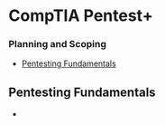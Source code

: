 # CompTIA Pentest+

### Planning and Scoping
- [Pentesting Fundamentals](#pentesting-fundamentals)

## Pentesting Fundamentals
- 